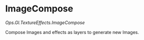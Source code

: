 # ImageCompose

*Ops.Gl.TextureEffects.ImageCompose*  

Compose Images and effects as layers to generate new Images.
